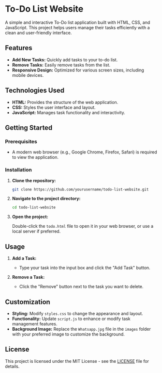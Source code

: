 
# To-Do List Website

A simple and interactive To-Do list application built with HTML, CSS, and JavaScript. This project helps users manage their tasks efficiently with a clean and user-friendly interface.

## Features

- **Add New Tasks:** Quickly add tasks to your to-do list.
- **Remove Tasks:** Easily remove tasks from the list.
- **Responsive Design:** Optimized for various screen sizes, including mobile devices.

## Technologies Used

- **HTML:** Provides the structure of the web application.
- **CSS:** Styles the user interface and layout.
- **JavaScript:** Manages task functionality and interactivity.

## Getting Started

### Prerequisites

- A modern web browser (e.g., Google Chrome, Firefox, Safari) is required to view the application.

### Installation

1. **Clone the repository:**

    ```bash
    git clone https://github.com/yourusername/todo-list-website.git
    ```

2. **Navigate to the project directory:**

    ```bash
    cd todo-list-website
    ```

3. **Open the project:**

    Double-click the `todo.html` file to open it in your web browser, or use a local server if preferred.

## Usage

1. **Add a Task:**
   - Type your task into the input box and click the "Add Task" button.

2. **Remove a Task:**
   - Click the "Remove" button next to the task you want to delete.

## Customization

- **Styling:** Modify `styles.css` to change the appearance and layout.
- **Functionality:** Update `script.js` to enhance or modify task management features.
- **Background Image:** Replace the `Whatsapp.jpg` file in the `images` folder with your preferred image to customize the background.


## License

This project is licensed under the MIT License - see the [LICENSE](LICENSE) file for details.

